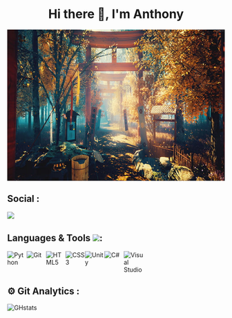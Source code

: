 
<h1 align="center">Hi there 👋, I'm Anthony</h1>

<!-- ![Cover](https://github.com/Anthonyp7/Anthonyp7/blob/e9455ec6b3cede5bb09ea8dc14d0a858be7b27af/img/5k-scenery-oriental-4k-wallpaper-preview.jpg) -->
<img align="center" src="https://github.com/Anthonyp7/Anthonyp7/blob/e9455ec6b3cede5bb09ea8dc14d0a858be7b27af/img/5k-scenery-oriental-4k-wallpaper-preview.jpg" width="1000" height="350"/>

## Social :
<a href="https://www.linkedin.com/in/anthony-perozeni-b6840a233/"><img src="https://raw.githubusercontent.com/peterthehan/peterthehan/master/assets/discord.svg" width="45px" /></a>



## Languages & Tools <img src = "https://media2.giphy.com/media/QssGEmpkyEOhBCb7e1/giphy.gif?cid=ecf05e47a0n3gi1bfqntqmob8g9aid1oyj2wr3ds3mg700bl&rid=giphy.gif" width = 25px>:
<img align="left" alt="Python" width="45px" src="https://cdn.jsdelivr.net/gh/devicons/devicon/icons/python/python-original.svg" />
<img align="left" alt="Git" width="45px" src="https://cdn.jsdelivr.net/gh/devicons/devicon/icons/git/git-original.svg" />
<img align="left" alt="HTML5" width="45px" src="https://cdn.jsdelivr.net/gh/devicons/devicon/icons/html5/html5-original.svg" />
<img align="left" alt="CSS3" width="45px" src="https://cdn.jsdelivr.net/gh/devicons/devicon/icons/css3/css3-original.svg" />
<img align="left" alt="Unity" width="45px" src="https://cdn.jsdelivr.net/gh/devicons/devicon/icons/unity/unity-original.svg" />
<img align="left" alt="C#" width="45px" src="https://cdn.jsdelivr.net/gh/devicons/devicon/icons/csharp/csharp-original.svg" />
<img align="left" alt="Visual Studio" width="45px" src="https://cdn.jsdelivr.net/gh/devicons/devicon/icons/visualstudio/visualstudio-plain.svg" />  <br/><br/><br/>

  ## ⚙️ Git Analytics : 
![GHstats](https://github-readme-stats.vercel.app/api?username=Anthonyp7&theme=vision-friendly-dark&show_icons=true&how_icons=true)


<!--
**Anthonyp7/Anthonyp7** is a ✨ _special_ ✨ repository because its `README.md` (this file) appears on your GitHub profile.

Here are some ideas to get you started:

- 🔭 I’m currently working on ...
- 🌱 I’m currently learning ...
- 👯 I’m looking to collaborate on ...
- 🤔 I’m looking for help with ...
- 💬 Ask me about ...
- 📫 How to reach me: ...
- 😄 Pronouns: ...
- ⚡ Fun fact: ...
-->
